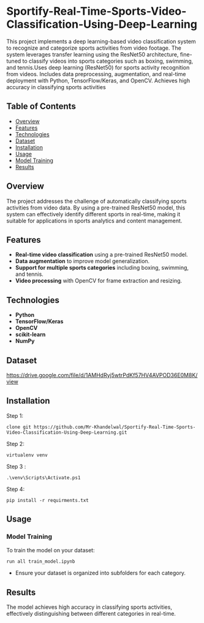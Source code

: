 
# Sportify-Real-Time-Sports-Video-Classification-Using-Deep-Learning

This project implements a deep learning-based video classification system to recognize and categorize sports activities from video footage. The system leverages transfer learning using the ResNet50 architecture, fine-tuned to classify videos into sports categories such as boxing, swimming, and tennis.Uses deep learning (ResNet50) for sports activity recognition from videos. Includes data preprocessing, augmentation, and real-time deployment with Python, TensorFlow/Keras, and OpenCV. Achieves high accuracy in classifying sports activities

## Table of Contents
- [Overview](#overview)
- [Features](#features)
- [Technologies](#technologies)
- [Dataset](#dataset)
- [Installation](#installation)
- [Usage](#usage)
- [Model Training](#model-training)
- [Results](#results)

## Overview
The project addresses the challenge of automatically classifying sports activities from video data. By using a pre-trained ResNet50 model, this system can effectively identify different sports in real-time, making it suitable for applications in sports analytics and content management.

## Features
- **Real-time video classification** using a pre-trained ResNet50 model.
- **Data augmentation** to improve model generalization.
- **Support for multiple sports categories** including boxing, swimming, and tennis.
- **Video processing** with OpenCV for frame extraction and resizing.

## Technologies
- **Python**
- **TensorFlow/Keras**
- **OpenCV**
- **scikit-learn**
- **NumPy**

## Dataset
https://drive.google.com/file/d/1AMHdRyj5wtrPdKf57HV4AVPOD36E0M8K/view

## Installation
Step 1:
```
clone git https://github.com/Mr-Khandelwal/Sportify-Real-Time-Sports-Video-Classification-Using-Deep-Learning.git
```
Step 2:
```
virtualenv venv
```
Step 3 :
```
.\venv\Scripts\Activate.ps1
```
Step 4:
```
pip install -r requirments.txt
```

## Usage

### Model Training
To train the model on your dataset:
```bash
run all train_model.ipynb
```
- Ensure your dataset is organized into subfolders for each category.

## Results
The model achieves high accuracy in classifying sports activities, effectively distinguishing between different categories in real-time.
